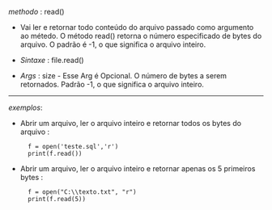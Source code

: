 *methodo* : read()

- Vai ler e retornar todo conteúdo do arquivo passado como argumento ao métedo. O método read() retorna o número especificado de bytes do arquivo. O padrão é -1, o que significa o arquivo inteiro.

- _Sintaxe_ : file.read()
- _Args_ : 
size - Esse Arg é Opcional. O número de bytes a serem retornados. Padrão -1, o que significa o arquivo inteiro.

---

_exemplos_:

- Abrir um arquivo, ler o arquivo inteiro e retornar todos os bytes do arquivo :

		f = open('teste.sql','r')
		print(f.read())

- Abrir um arquivo, ler o arquivo inteiro e retornar apenas os 5 primeiros bytes :

		f = open("C:\\texto.txt", "r")
		print(f.read(5))